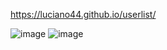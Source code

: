 https://luciano44.github.io/userlist/

![image](https://user-images.githubusercontent.com/42896706/170891552-7afd5827-43fa-4007-88e7-a92f9c0b3e78.png)
![image](https://user-images.githubusercontent.com/42896706/170891550-0351b75f-bfed-4fa9-9424-5605866b22f7.png)

